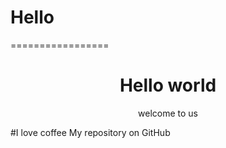 # Hello
=================

<h1 align="center">Hello world</h1>
<p align="center">welcome to us</p>
#I love coffee
My  repository on GitHub
